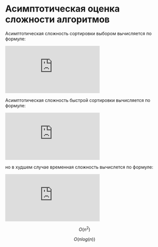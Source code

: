 # Асимптотическая оценка сложности алгоритмов 

Асимптотическая сложность сортировки выбором вычисляется по формуле:


![](https://latex.codecogs.com/gif.latex?%7B%5Ccolor%7BGreen%7D%20O%28n%5E2%29%7D)


Асимптотическая сложность быстрой сортировки вычисляется по формуле:


![](https://latex.codecogs.com/gif.latex?%7B%5Ccolor%7BGreen%7D%20O%28%5Clog%28n%29%29%7D) 


но в худшем случае временная сложность вычислется по формуле:


![](https://latex.codecogs.com/gif.latex?%7B%5Ccolor%7BGreen%7D%20O%28n%5E2%29%7D)



$$
O(n^2)
$$



$$
O(n log(n))
$$
